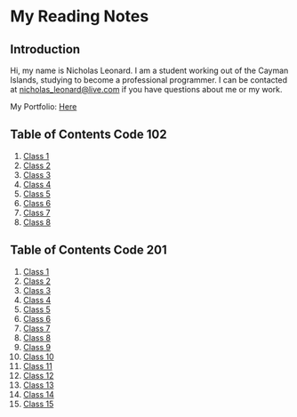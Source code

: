 # My Reading Notes

## Introduction

Hi, my name is Nicholas Leonard. I am a student working out of the Cayman Islands, studying to become a professional programmer.
I can be contacted at <nicholas_leonard@live.com> if you have questions about me or my work.

My Portfolio: [Here](https://github.com/NicholasSLeonard)

## Table of Contents Code 102

 1. [Class 1](#)
 2. [Class 2](https://nicholassleonard.github.io/reading-notes/Reading%20Notes/Class2-Reading-Assignment)
 3. [Class 3](https://nicholassleonard.github.io/reading-notes/Reading%20Notes/Class3)
 4. [Class 4](https://nicholassleonard.github.io/reading-notes/Reading%20Notes/Class4)
 5. [Class 5](https://nicholassleonard.github.io/reading-notes/Reading%20Notes/Class5)
 6. [Class 6](https://nicholassleonard.github.io/reading-notes/Reading%20Notes/Class6)
 7. [Class 7](https://nicholassleonard.github.io/reading-notes/Reading%20Notes/Class7)
 8. [Class 8](https://nicholassleonard.github.io/reading-notes/Reading%20Notes/Class8)

 ## Table of Contents Code 201

 1. [Class 1](#)
 2. [Class 2](#)
 3. [Class 3](#)
 4. [Class 4](#)
 5. [Class 5](#)
 6. [Class 6](#)
 7. [Class 7](#)
 8. [Class 8](#)
 9. [Class 9](#)
 10. [Class 10](#)
 11. [Class 11](#)
 12. [Class 12](#)
 13. [Class 13](#)
 14. [Class 14](#)
 15. [Class 15](#)